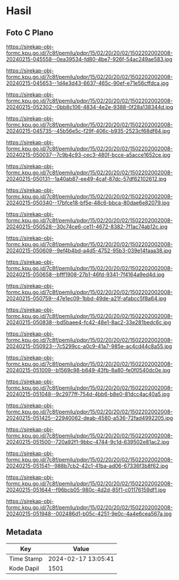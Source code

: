 # Hasil

## Foto C Plano

https://sirekap-obj-formc.kpu.go.id/7c8f/pemilu/pdpr/15/02/20/20/02/1502202002008-20240215-045558--0ea39534-fd80-4be7-926f-54ac249ae583.jpg

https://sirekap-obj-formc.kpu.go.id/7c8f/pemilu/pdpr/15/02/20/20/02/1502202002008-20240215-045653--1d4e3d43-6637-465c-90ef-e71e56cffdca.jpg

https://sirekap-obj-formc.kpu.go.id/7c8f/pemilu/pdpr/15/02/20/20/02/1502202002008-20240215-052302--0bb8c106-4834-4e2e-9388-0f28a138344d.jpg

https://sirekap-obj-formc.kpu.go.id/7c8f/pemilu/pdpr/15/02/20/20/02/1502202002008-20240215-045735--45b56e5c-f29f-406c-b935-2523cf68df64.jpg

https://sirekap-obj-formc.kpu.go.id/7c8f/pemilu/pdpr/15/02/20/20/02/1502202002008-20240215-050037--7c9b4c93-cec3-480f-bcce-a5acce1652ce.jpg

https://sirekap-obj-formc.kpu.go.id/7c8f/pemilu/pdpr/15/02/20/20/02/1502202002008-20240215-050131--1a40ab87-ee49-4caf-87dc-57df62102612.jpg

https://sirekap-obj-formc.kpu.go.id/7c8f/pemilu/pdpr/15/02/20/20/02/1502202002008-20240215-050340--17bfce18-bf5e-48c6-bbca-80dae6e82079.jpg

https://sirekap-obj-formc.kpu.go.id/7c8f/pemilu/pdpr/15/02/20/20/02/1502202002008-20240215-050528--30c74ce6-ce11-4672-8382-7f1ac74ab12c.jpg

https://sirekap-obj-formc.kpu.go.id/7c8f/pemilu/pdpr/15/02/20/20/02/1502202002008-20240215-050609--9ef4b4bd-a4d5-4752-95b3-039e14faaa38.jpg

https://sirekap-obj-formc.kpu.go.id/7c8f/pemilu/pdpr/15/02/20/20/02/1502202002008-20240215-050658--bfff1908-27b1-46fd-9341-7f4164a9ed4d.jpg

https://sirekap-obj-formc.kpu.go.id/7c8f/pemilu/pdpr/15/02/20/20/02/1502202002008-20240215-050759--47e1ec09-1bbd-49de-a21f-afabcc5f8a64.jpg

https://sirekap-obj-formc.kpu.go.id/7c8f/pemilu/pdpr/15/02/20/20/02/1502202002008-20240215-050838--bd5baee4-fc42-48e1-8ac2-33e281bedc6c.jpg

https://sirekap-obj-formc.kpu.go.id/7c8f/pemilu/pdpr/15/02/20/20/02/1502202002008-20240215-050923--7c5299cc-a0c9-41a7-985e-ac4cd44c8a55.jpg

https://sirekap-obj-formc.kpu.go.id/7c8f/pemilu/pdpr/15/02/20/20/02/1502202002008-20240215-051009--b1569c98-b649-43fb-8a80-fe0f0540dc0e.jpg

https://sirekap-obj-formc.kpu.go.id/7c8f/pemilu/pdpr/15/02/20/20/02/1502202002008-20240215-051048--9c2977ff-754d-4bb6-b8e0-81dcc4ac40a5.jpg

https://sirekap-obj-formc.kpu.go.id/7c8f/pemilu/pdpr/15/02/20/20/02/1502202002008-20240215-051425--22940062-deab-4580-a536-72fad4992205.jpg

https://sirekap-obj-formc.kpu.go.id/7c8f/pemilu/pdpr/15/02/20/20/02/1502202002008-20240215-051500--720a92f1-9bbc-4744-9c1d-639502e81ac2.jpg

https://sirekap-obj-formc.kpu.go.id/7c8f/pemilu/pdpr/15/02/20/20/02/1502202002008-20240215-051541--988b7cb2-42c1-41ba-ad06-67336f3b8f62.jpg

https://sirekap-obj-formc.kpu.go.id/7c8f/pemilu/pdpr/15/02/20/20/02/1502202002008-20240215-051644--f96bcb05-980c-4d2d-85f1-c01176159df1.jpg

https://sirekap-obj-formc.kpu.go.id/7c8f/pemilu/pdpr/15/02/20/20/02/1502202002008-20240215-051948--002486d1-b05c-4251-9e0c-4a4e6cea567a.jpg


## Metadata

| Key        | Value               |
| ---------- | ------------------- |
| Time Stamp | 2024-02-17 13:05:41 |
| Kode Dapil | 1501                |



